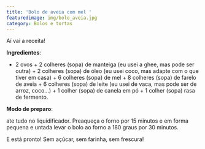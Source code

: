 ```yaml
---
title: 'Bolo de aveia com mel '
featuredimage: img/bolo_aveia.jpg
category: Bolos e tortas
---
```

Aí vai a receita!

**Ingredientes**:

* 2 ovos + 2 colheres (sopa) de manteiga (eu usei a ghee, mas pode ser outra) + 2 colheres (sopa) de óleo (eu usei coco, mas adapte com o que tiver em casa) + 6 colheres (sopa) de mel + 8 colheres (sopa) de farelo de aveia + 6 colheres (sopa) de leite (eu usei de vaca, mas pode ser de arroz, coco...) + 1 colher (sopa) de canela em pó + 1 colher (sopa) rasa de fermento.

**Modo de preparo**:

ate tudo no liquidificador. Preaqueça o forno por 15 minutos e em forma pequena e untada levar o bolo ao forno a 180 graus por 30 minutos.

E está pronto! Sem açúcar, sem farinha, sem frescura!
